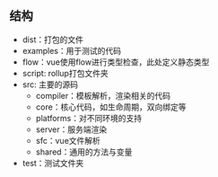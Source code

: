 ## 结构

- dist：打包的文件
- examples：用于测试的代码
- flow：vue使用flow进行类型检查，此处定义静态类型
- script: rollup打包文件夹
- src: 主要的源码
  + compiler：模板解析，渲染相关的代码
  + core：核心代码，如生命周期，双向绑定等
  + platforms：对不同环境的支持
  + server：服务端渲染
  + sfc：vue文件解析
  + shared：通用的方法与变量
- test：测试文件夹
